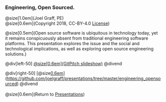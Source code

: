 ### Engineering, Open Sourced.
@size[1.0em](Joel Graff, PE)<br>
@size[0.6em](Copyright 2018, CC-BY-4.0 [License](https://github.com/joelgraff/presentations/license.md))


<span class="left_text">
@size[0.5em](Open source software is ubiquitous in technology today, yet it remains conspicuously absent from traditional engineering software platforms.  This presentation explores the issue and the social and technological implications, as well as exploring open source engineering solutions.)
</span>

@div[left-50]
[@size[0.6em](GitPitch slideshow)](https://gitpitch.com/joelgraff/presentations?p=engineering_opensourced/ispe_june_2018/#/)
@divend

@div[right-50]
[@size[0.6em](Github)](https://github.com/joelgraff/presentations/tree/master/engineering_opensourced)
@divend
<br><br>
@size[0.6em](Return to [Presentations](https://gitpitch.com/joelgraff/presentations))